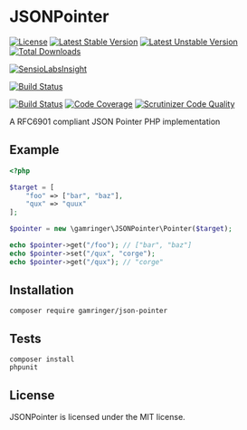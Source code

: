 JSONPointer
============

[![License](https://poser.pugx.org/gamringer/php-json-pointer/license.svg)](https://packagist.org/packages/gamringer/php-json-pointer)
[![Latest Stable Version](https://poser.pugx.org/gamringer/php-json-pointer/v/stable.svg)](https://packagist.org/packages/gamringer/php-json-pointer)
[![Latest Unstable Version](https://poser.pugx.org/gamringer/php-json-pointer/v/unstable.svg)](https://packagist.org/packages/gamringer/php-json-pointer)
[![Total Downloads](https://poser.pugx.org/gamringer/php-json-pointer/downloads.svg)](https://packagist.org/packages/gamringer/php-json-pointer)

[![SensioLabsInsight](https://insight.sensiolabs.com/projects/9f14b6ae-8100-4c43-9084-b17f57165026/mini.png)](https://insight.sensiolabs.com/projects/9f14b6ae-8100-4c43-9084-b17f57165026)

[![Build Status](https://travis-ci.org/gamringer/JSONPointer.svg?branch=master)](https://travis-ci.org/gamringer/JSONPointer)

[![Build Status](https://scrutinizer-ci.com/g/gamringer/JSONPointer/badges/build.png?b=master)](https://scrutinizer-ci.com/g/gamringer/JSONPointer/build-status/master)
[![Code Coverage](https://scrutinizer-ci.com/g/gamringer/JSONPointer/badges/coverage.png?b=master)](https://scrutinizer-ci.com/g/gamringer/JSONPointer/?branch=master)
[![Scrutinizer Code Quality](https://scrutinizer-ci.com/g/gamringer/JSONPointer/badges/quality-score.png?b=master)](https://scrutinizer-ci.com/g/gamringer/JSONPointer/?branch=master)

A RFC6901 compliant JSON Pointer PHP implementation

Example
-------

```php
<?php

$target = [
	"foo" => ["bar", "baz"],
	"qux" => "quux"
];

$pointer = new \gamringer\JSONPointer\Pointer($target);

echo $pointer->get("/foo"); // ["bar", "baz"]
echo $pointer->set("/qux", "corge");
echo $pointer->get("/qux"); // "corge"
```

Installation
------------

    composer require gamringer/json-pointer

Tests
-----

    composer install
    phpunit

License
-------

JSONPointer is licensed under the MIT license.